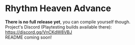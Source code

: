 # Rhythm Heaven Advance

**There is no full release yet**, you can compile yourself though.<br>
Project's Discord (Playtesting builds available there): https://discord.gg/VnCKdW8VBJ<br>
README coming soon!
